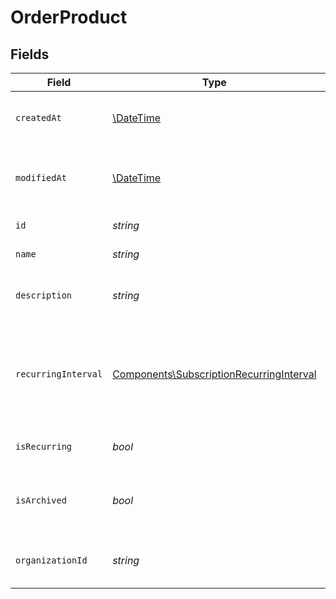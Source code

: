 # OrderProduct


## Fields

| Field                                                                                                | Type                                                                                                 | Required                                                                                             | Description                                                                                          |
| ---------------------------------------------------------------------------------------------------- | ---------------------------------------------------------------------------------------------------- | ---------------------------------------------------------------------------------------------------- | ---------------------------------------------------------------------------------------------------- |
| `createdAt`                                                                                          | [\DateTime](https://www.php.net/manual/en/class.datetime.php)                                        | :heavy_check_mark:                                                                                   | Creation timestamp of the object.                                                                    |
| `modifiedAt`                                                                                         | [\DateTime](https://www.php.net/manual/en/class.datetime.php)                                        | :heavy_check_mark:                                                                                   | Last modification timestamp of the object.                                                           |
| `id`                                                                                                 | *string*                                                                                             | :heavy_check_mark:                                                                                   | The ID of the product.                                                                               |
| `name`                                                                                               | *string*                                                                                             | :heavy_check_mark:                                                                                   | The name of the product.                                                                             |
| `description`                                                                                        | *string*                                                                                             | :heavy_check_mark:                                                                                   | The description of the product.                                                                      |
| `recurringInterval`                                                                                  | [Components\SubscriptionRecurringInterval](../../Models/Components/SubscriptionRecurringInterval.md) | :heavy_check_mark:                                                                                   | The recurring interval of the product. If `None`, the product is a one-time purchase.                |
| `isRecurring`                                                                                        | *bool*                                                                                               | :heavy_check_mark:                                                                                   | Whether the product is a subscription.                                                               |
| `isArchived`                                                                                         | *bool*                                                                                               | :heavy_check_mark:                                                                                   | Whether the product is archived and no longer available.                                             |
| `organizationId`                                                                                     | *string*                                                                                             | :heavy_check_mark:                                                                                   | The ID of the organization owning the product.                                                       |